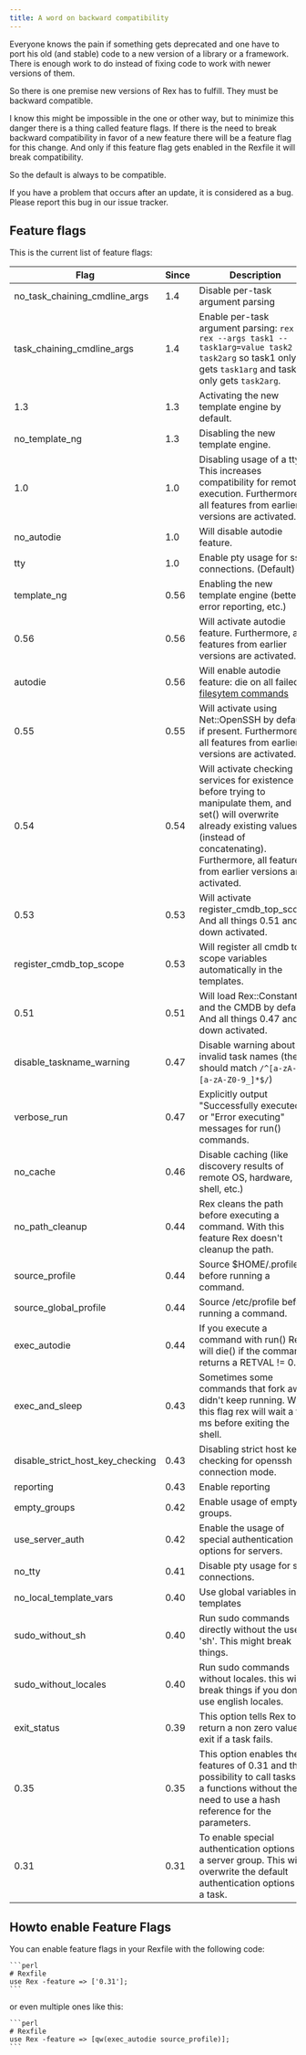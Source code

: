 ```yaml
---
title: A word on backward compatibility
---
```


Everyone knows the pain if something gets deprecated and one have to port his old (and stable) code to a new version of a library or a framework. There is enough work to do instead of fixing code to work with newer versions of them.

So there is one premise new versions of Rex has to fulfill. They must be backward compatible.

I know this might be impossible in the one or other way, but to minimize this danger there is a thing called feature flags. If there is the need to break backward compatibility in favor of a new feature there will be a feature flag for this change. And only if this feature flag gets enabled in the Rexfile it will break compatibility.

So the default is always to be compatible.

If you have a problem that occurs after an update, it is considered as a bug. Please report this bug in our issue tracker.

## Feature flags

This is the current list of feature flags:

| **Flag**                               | **Since** | **Description** |
|----------------------------------------|-----------|-----------------|
| no\_task\_chaining\_cmdline\_args      | 1.4       | Disable per-task argument parsing |
| task\_chaining\_cmdline\_args          | 1.4       | Enable per-task argument parsing: `rex --rex --args task1 --task1arg=value task2 --task2arg` so task1 only gets `task1arg` and task2 only gets `task2arg`. |
| 1.3                                    | 1.3       | Activating the new template engine by default. |
| no\_template\_ng                       | 1.3       | Disabling the new template engine. |
| 1.0                                    | 1.0       | Disabling usage of a tty. This increases compatibility for remote execution. Furthermore, all features from earlier versions are activated. |
| no\_autodie                            | 1.0       | Will disable autodie feature. |
| tty                                    | 1.0       | Enable pty usage for ssh connections. (Default) |
| template\_ng                           | 0.56      | Enabling the new template engine (better error reporting, etc.) |
| 0.56                                   | 0.56      | Will activate autodie feature. Furthermore, all features from earlier versions are activated. |
| autodie                                | 0.56      | Will enable autodie feature: die on all failed [filesytem commands](../../api/Rex/Commands/Fs.pm.html) |
| 0.55                                   | 0.55      | Will activate using Net::OpenSSH by default if present. Furthermore, all features from earlier versions are activated. |
| 0.54                                   | 0.54      | Will activate checking services for existence before trying to manipulate them, and set() will overwrite already existing values (instead of concatenating). Furthermore, all features from earlier versions are activated. |
| 0.53                                   | 0.53      | Will activate register\_cmdb\_top\_scope. And all things 0.51 and down activated. |
| register\_cmdb\_top\_scope             | 0.53      | Will register all cmdb top scope variables automatically in the templates. |
| 0.51                                   | 0.51      | Will load Rex::Constants and the CMDB by default. And all things 0.47 and down activated. |
| disable\_taskname\_warning             | 0.47      | Disable warning about invalid task names (they should match `/^[a-zA-Z_][a-zA-Z0-9_]*$/`) |
| verbose\_run                           | 0.47      | Explicitly output "Successfully executed" or "Error executing" messages for run() commands. |
| no\_cache                              | 0.46      | Disable caching (like discovery results of remote OS, hardware, shell, etc.) |
| no\_path\_cleanup                      | 0.44      | Rex cleans the path before executing a command. With this feature Rex doesn't cleanup the path. |
| source\_profile                        | 0.44      | Source $HOME/.profile before running a command. |
| source\_global\_profile                | 0.44      | Source /etc/profile before running a command. |
| exec\_autodie                          | 0.44      | If you execute a command with run() Rex will die() if the command returns a RETVAL != 0. |
| exec\_and\_sleep                       | 0.43      | Sometimes some commands that fork away didn't keep running. With this flag rex will wait a few ms before exiting the shell. |
| disable\_strict\_host\_key\_checking   | 0.43      | Disabling strict host key checking for openssh connection mode. |
| reporting                              | 0.43      | Enable reporting |
| empty\_groups                          | 0.42      | Enable usage of empty groups. |
| use\_server\_auth                      | 0.42      | Enable the usage of special authentication options for servers. |
| no\_tty                                | 0.41      | Disable pty usage for ssh connections. |
| no\_local\_template\_vars              | 0.40      | Use global variables in templates |
| sudo\_without\_sh                      | 0.40      | Run sudo commands directly without the use of 'sh'. This might break things. |
| sudo\_without\_locales                 | 0.40      | Run sudo commands without locales. this will break things if you don't use english locales. |
| exit\_status                           | 0.39      | This option tells Rex to return a non zero value on exit if a task fails. |
| 0.35                                   | 0.35      | This option enables the features of 0.31 and the possibility to call tasks as a functions without the need to use a hash reference for the parameters. |
| 0.31                                   | 0.31      | To enable special authentication options for a server group. This will overwrite the default authentication options for a task. |

## Howto enable Feature Flags

You can enable feature flags in your Rexfile with the following code:

    ```perl
    # Rexfile
    use Rex -feature => ['0.31'];
    ```

or even multiple ones like this:

    ```perl
    # Rexfile
    use Rex -feature => [qw(exec_autodie source_profile)];
    ```
